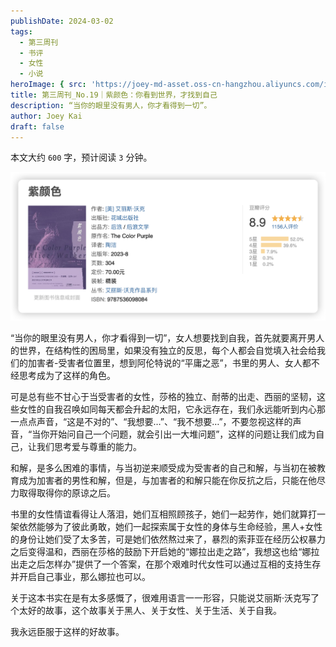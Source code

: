 ```yaml
---
publishDate: 2024-03-02
tags:
  - 第三周刊
  - 书评
  - 女性
  - 小说
heroImage: { src: 'https://joey-md-asset.oss-cn-hangzhou.aliyuncs.com/img/202412171937359.png', inferSize: true}
title: 第三周刊_No.19｜紫颜色：你看到世界，才找到自己
description: “当你的眼里没有男人，你才看得到一切”。
author: Joey Kai
draft: false
---
```


本文大约 `600` 字，预计阅读 `3` 分钟。

![202403020918987](../assets/2024/202403020918987.png)


“当你的眼里没有男人，你才看得到一切”，女人想要找到自我，首先就要离开男人的世界，在结构性的困局里，如果没有独立的反思，每个人都会自觉填入社会给我们的加害者-受害者位置里，想到阿伦特说的“平庸之恶”，书里的男人、女人都不经思考成为了这样的角色。

可是总有些不甘心于当受害者的女性，莎格的独立、耐蒂的出走、西丽的坚韧，这些女性的自我召唤如同每天都会升起的太阳，它永远存在，我们永远能听到内心那一点点声音，“这是不对的”、“我想要…”、“我不想要…”，不要忽视这样的声音，“当你开始问自己一个问题，就会引出一大堆问题”，这样的问题让我们成为自己，让我们思考爱与尊重的能力。

和解，是多么困难的事情，与当初逆来顺受成为受害者的自己和解，与当初在被教育成为加害者的男性和解，但是，与加害者的和解只能在你反抗之后，只能在他尽力取得取得你的原谅之后。

书里的女性情谊看得让人落泪，她们互相照顾孩子，她们一起劳作，她们就算打一架依然能够为了彼此勇敢，她们一起探索属于女性的身体与生命经验，黑人+女性的身份让她们受了太多苦，可是她们依然熬过来了，暴烈的索菲亚在经历公权暴力之后变得温和，西丽在莎格的鼓励下开启她的“娜拉出走之路”，我想这也给“娜拉出走之后怎样办”提供了一个答案，在那个艰难时代女性可以通过互相的支持生存并开启自己事业，那么娜拉也可以。

关于这本书实在是有太多感慨了，很难用语言一一形容，只能说艾丽斯·沃克写了个太好的故事，这个故事关于黑人、关于女性、关于生活、关于自我。

我永远臣服于这样的好故事。